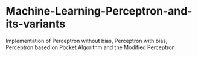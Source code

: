 # Machine-Learning-Perceptron-and-its-variants
Implementation of Perceptron without bias, Perceptron with bias, Perceptron based on Pocket Algorithm and the Modified Perceptron
